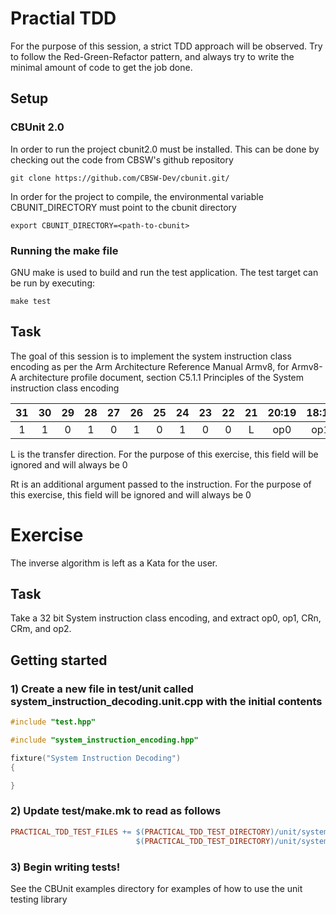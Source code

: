 # Practial TDD

For the purpose of this session, a strict TDD approach will be observed. Try to follow the Red-Green-Refactor pattern, and always try to write the minimal amount of code to get the job done.

## Setup

### CBUnit 2.0

In order to run the project cbunit2.0 must be installed. This can be done by checking out the code from CBSW's github repository

```
git clone https://github.com/CBSW-Dev/cbunit.git/
```

In order for the project to compile, the environmental variable CBUNIT_DIRECTORY must point to the cbunit directory

```
export CBUNIT_DIRECTORY=<path-to-cbunit>
```

### Running the make file

GNU make is used to build and run the test application. The test target can be run by executing:

```
make test
```

## Task

The goal of this session is to implement the system instruction class encoding as per the Arm Architecture Reference Manual Armv8, for Armv8-A architecture profile document, section C5.1.1 Principles of the System instruction class encoding

| 31 | 30 | 29 | 28 | 27 | 26 | 25 | 24 | 23 | 22 | 21 | 20:19 | 18:16 | 15:12 | 11:08 | 07:05 | 04:00 |
|:--:|:--:|:--:|:--:|:--:|:--:|:--:|:--:|:--:|:--:|:--:|:-----:|:-----:|:-----:|:-----:|:-----:|:-----:|
| 1  | 1  | 0  | 1  | 0  | 1  | 0  | 1  | 0  | 0  | L  |  op0  |  op1  |  CRn  |  CRm  |  op2  |  Rt   |


L is the transfer direction. For the purpose of this exercise, this field will be ignored and will always be 0


Rt is an additional argument passed to the instruction. For the purpose of this exercise, this field will be ignored and will always be 0

# Exercise

The inverse algorithm is left as a Kata for the user.

## Task

Take a 32 bit System instruction class encoding, and extract op0, op1, CRn, CRm, and op2.

## Getting started

### 1) Create a new file in test/unit called system_instruction_decoding.unit.cpp with the initial contents

```c++
#include "test.hpp"

#include "system_instruction_encoding.hpp"

fixture("System Instruction Decoding")
{

}
```

### 2) Update test/make.mk to read as follows

```makefile
PRACTICAL_TDD_TEST_FILES += $(PRACTICAL_TDD_TEST_DIRECTORY)/unit/system_instruction_encoding.unit.cpp \
                            $(PRACTICAL_TDD_TEST_DIRECTORY)/unit/system_instruction_decoding.unit.cpp

```

### 3) Begin writing tests!

See the CBUnit examples directory for examples of how to use the unit testing library
